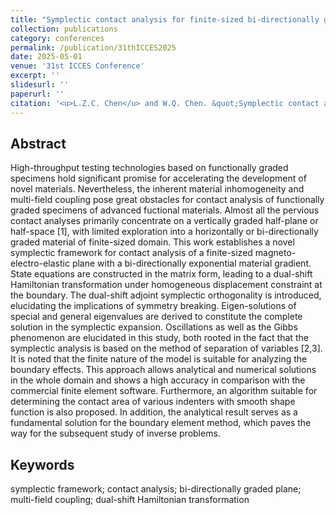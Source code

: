 ```yaml
---
title: "Symplectic contact analysis for finite-sized bi-directionally graded plane with multi-field coupling"
collection: publications
category: conferences
permalink: /publication/31thICCES2025
date: 2025-05-01
venue: '31st ICCES Conference'
excerpt: ''
slidesurl: ''
paperurl: ''
citation: '<u>L.Z.C. Chen</u> and W.Q. Chen. &quot;Symplectic contact analysis for finite-sized bi-directionally graded plane with multi-field coupling. &quot; <i>The 31st International Conference on Computational & Experimental Engineering and Science.</i> Changsha, Hunan. May 26-29, 2025.'
---
```


## Abstract
High-throughput testing technologies based on functionally graded specimens hold significant promise for accelerating the development of novel materials. Nevertheless, the inherent material inhomogeneity and multi-field coupling pose great obstacles for contact analysis of functionally graded specimens of advanced fuctional materials. Almost all the pervious contact analyses primarily concentrate on a vertically graded half-plane or half-space [1], with limited exploration into a horizontally or bi-directionally graded material of finite-sized domain. This work establishes a novel symplectic framework for contact analysis of a finite-sized magneto-electro-elastic plane with a bi-directionally exponential material gradient. State equations are constructed in the matrix form, leading to a dual-shift Hamiltonian transformation under homogeneous displacement constraint at the boundary. The dual-shift adjoint symplectic orthogonality is introduced, elucidating the implications of symmetry breaking. Eigen-solutions of special and general eigenvalues are derived to constitute the complete solution in the symplectic expansion. Oscillations as well as the Gibbs phenomenon are elucidated in this study, both rooted in the fact that the symplectic analysis is based on the method of separation of variables [2,3]. It is noted that the finite nature of the model is suitable for analyzing the boundary effects. This approach allows analytical and numerical solutions in the whole domain and shows a high accuracy in comparison with the commercial finite element software. Furthermore, an algorithm suitable for determining the contact area of various indenters with smooth shape function is also proposed. In addition, the analytical result serves as a fundamental solution for the boundary element method, which paves the way for the subsequent study of inverse problems.

## Keywords
symplectic framework; contact analysis; bi-directionally graded plane; multi-field coupling; dual-shift Hamiltonian transformation
